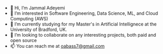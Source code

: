 - 👋 Hi, I’m Jammal Adeyemi
- 👀 I’m interested in Software Engineering, Data Science, ML, and Cloud Computing (AWS)
- 🌱 I’m currently studying for my Master's in Artificial Intellignece at the University of Bradford, UK.
- 💞️ I’m looking to collaborate on any interesting projects, both paid and open source
- 📫 You can reach me at oabass7@gmail.com

<!---
JammalAdeyemi/JammalAdeyemi is a ✨ special ✨ repository because its `README.md` (this file) appears on your GitHub profile.
You can click the Preview link to take a look at your changes.
--->
